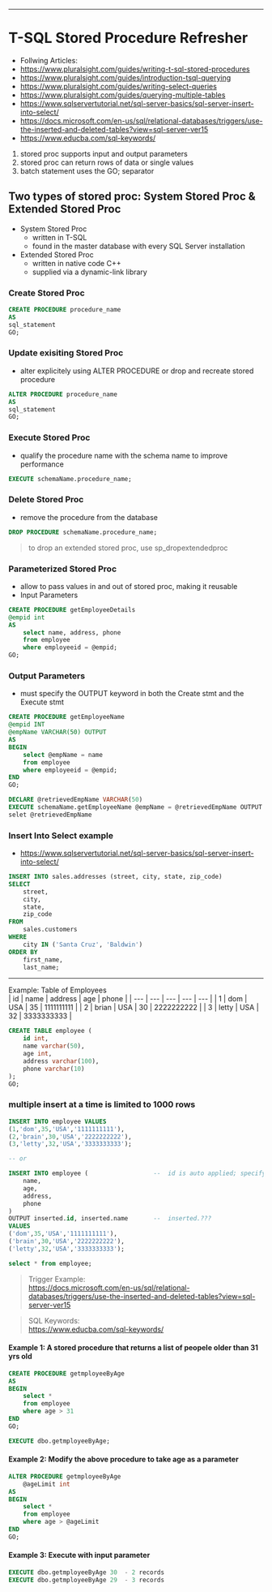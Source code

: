 - - - - - - - - - - - - - - - - - - - - - - - - - - - - - - - - - - - - - - - - - - - - - - 
# T-SQL Stored Procedure Refresher
-  Follwing Articles: 
-  https://www.pluralsight.com/guides/writing-t-sql-stored-procedures
-  https://www.pluralsight.com/guides/introduction-tsql-querying
-  https://www.pluralsight.com/guides/writing-select-queries
-  https://www.pluralsight.com/guides/querying-multiple-tables
-  https://www.sqlservertutorial.net/sql-server-basics/sql-server-insert-into-select/
-  https://docs.microsoft.com/en-us/sql/relational-databases/triggers/use-the-inserted-and-deleted-tables?view=sql-server-ver15
-  https://www.educba.com/sql-keywords/  


1. stored proc supports input and output parameters
1. stored proc can return rows of data or single values
1. batch statement uses the GO; separator

##  Two types of stored proc: System Stored Proc & Extended Stored Proc
-  System Stored Proc
    -  written in T-SQL
    -  found in the master database with every SQL Server installation
-  Extended Stored Proc
    - written in native code C++
    - supplied via a dynamic-link library


###  Create Stored Proc
```sql
CREATE PROCEDURE procedure_name
AS
sql_statement
GO;
```

###  Update exisiting Stored Proc
-  alter explicitely using ALTER PROCEDURE or drop and recreate stored procedure
```sql
ALTER PROCEDURE procedure_name
AS
sql_statement
GO;
```

###  Execute Stored Proc
-  qualify the procedure name with the schema name to improve performance
```sql
EXECUTE schemaName.procedure_name;
```

###  Delete Stored Proc
-  remove the procedure from the database
```sql
DROP PROCEDURE schemaName.procedure_name;
```
>  to drop an extended  stored proc, use sp_dropextendedproc


###  Parameterized Stored Proc
-  allow to pass values in and out of stored proc, making it reusable
-  Input Parameters
```sql
CREATE PROCEDURE getEmployeeDetails
@empid int
AS
    select name, address, phone
    from employee
    where employeeid = @empid;
GO;
```

###  Output Parameters
-  must specify the OUTPUT keyword in both the Create stmt and the Execute stmt
```sql
CREATE PROCEDURE getEmployeeName
@empid INT
@empName VARCHAR(50) OUTPUT
AS
BEGIN
    select @empName = name
    from employee
    where employeeid = @empid;
END
GO;

DECLARE @retrievedEmpName VARCHAR(50)
EXECUTE schemaName.getEmployeeName @empName = @retrievedEmpName OUTPUT
selet @retrievedEmpName
```

###  Insert Into Select example
-  https://www.sqlservertutorial.net/sql-server-basics/sql-server-insert-into-select/
```sql
INSERT INTO sales.addresses (street, city, state, zip_code) 
SELECT
    street,
    city,
    state,
    zip_code
FROM
    sales.customers
WHERE
    city IN ('Santa Cruz', 'Baldwin')
ORDER BY
    first_name,
    last_name; 
```
- - - - - - - - - - - - - - - - - - - - - - - - - - - - - - - - - - - - - - - - - - - - - - 
Example: Table of Employees  
| id   |  name  | address   | age   | phone      |
| ---  |  ---   | ---       | ---   | ---        |
| 1    |  dom   | USA       | 35    | 1111111111 | 
| 2    |  brian | USA       | 30    | 2222222222 | 
| 3    |  letty | USA       | 32    | 3333333333 | 


```sql
CREATE TABLE employee (
    id int,
    name varchar(50),
    age int,
    address varchar(100),
    phone varchar(10)
); 
GO;
```

###  multiple insert at a time is limited to 1000 rows
```sql
INSERT INTO employee VALUES 
(1,'dom',35,'USA','1111111111'),
(2,'brain',30,'USA','2222222222'),
(3,'letty',32,'USA','3333333333');

-- or

INSERT INTO employee (                  --  id is auto applied; specifying the list of fields to match
    name,
    age,
    address,
    phone
) 
OUTPUT inserted.id, inserted.name       --  inserted.???
VALUES 
('dom',35,'USA','1111111111'),
('brain',30,'USA','2222222222'),
('letty',32,'USA','3333333333');

select * from employee;
```


> Trigger Example:  
> https://docs.microsoft.com/en-us/sql/relational-databases/triggers/use-the-inserted-and-deleted-tables?view=sql-server-ver15

> SQL Keywords:  
> https://www.educba.com/sql-keywords/



####  Example 1: A stored procedure that returns a list of peopele older than 31 yrs old
```sql
CREATE PROCEDURE getmployeeByAge
AS
BEGIN
    select * 
    from employee
    where age > 31
END
GO;

EXECUTE dbo.getmployeeByAge;
```

####  Example 2: Modify the above procedure to take age as a parameter 
```sql
ALTER PROCEDURE getmployeeByAge
    @ageLimit int
AS
BEGIN
    select * 
    from employee
    where age > @ageLimit
END
GO;
```

####  Example 3: Execute with input parameter
```sql
EXECUTE dbo.getmployeeByAge 30  - 2 records
EXECUTE dbo.getmployeeByAge 29  - 3 records
```

